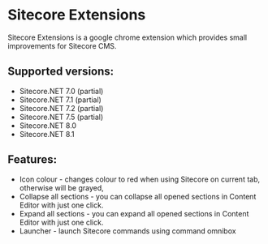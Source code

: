 # Sitecore Extensions
 
Sitecore Extensions is a google chrome extension which provides small improvements for Sitecore CMS. 

## Supported versions:
- Sitecore.NET 7.0 (partial)
- Sitecore.NET 7.1 (partial)
- Sitecore.NET 7.2 (partial) 
- Sitecore.NET 7.5 (partial) 
- Sitecore.NET 8.0 
- Sitecore.NET 8.1 

## Features:
- Icon colour - changes colour to red when using Sitecore on current tab, otherwise will be grayed,
- Collapse all sections - you can collapse all opened sections in Content Editor with just one click.
- Expand all sections - you can expand all opened sections in Content Editor with just one click.
- Launcher - launch Sitecore commands using command omnibox

